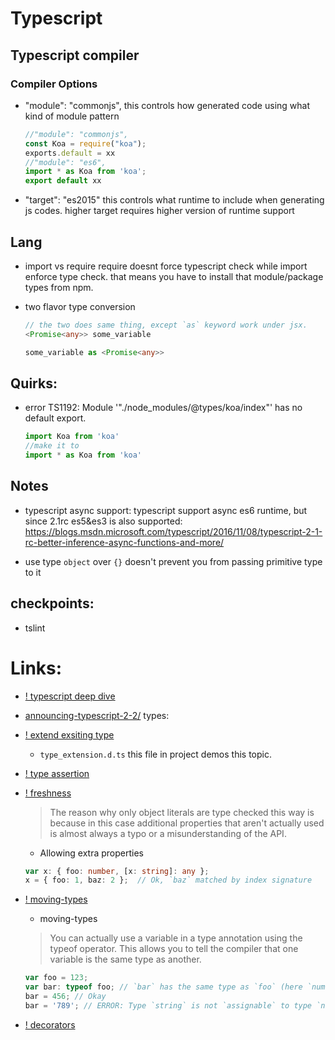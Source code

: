 # Typescript


## Typescript compiler
### Compiler Options
* "module": "commonjs",
    this controls how generated code using what kind of module pattern 
    ```js
    //"module": "commonjs",
    const Koa = require("koa");
    exports.default = xx 
    //"module": "es6",
    import * as Koa from 'koa';
    export default xx
    ```

* "target": "es2015"
    this controls what runtime to include when generating js codes.
    higher target requires higher version of runtime support

## Lang

* import vs require
  require doesnt force typescript check while import enforce type check.
  that means you have to install that module/package types from npm.

* two flavor type conversion

    ```typescript
    // the two does same thing, except `as` keyword work under jsx.
    <Promise<any>> some_variable 

    some_variable as <Promise<any>>
    ```


## Quirks:
*  error TS1192: Module '"./node_modules/@types/koa/index"' has no default export.

    ```js
    import Koa from 'koa'
    //make it to
    import * as Koa from 'koa'
    ```


## Notes

* typescript async support:
    typescript support async es6 runtime, but since 2.1rc es5&es3 is also supported:
    https://blogs.msdn.microsoft.com/typescript/2016/11/08/typescript-2-1-rc-better-inference-async-functions-and-more/

* use type `object` over `{}` 
    doesn't prevent you from passing primitive type to it

## checkpoints:
* tslint


# Links:
* [! typescript deep dive](https://basarat.gitbooks.io/typescript/content/docs/template-strings.html)
* [announcing-typescript-2-2/](https://blogs.msdn.microsoft.com/typescript/2017/02/22/announcing-typescript-2-2/)
types:
* [! extend exsiting type](https://basarat.gitbooks.io/typescript/content/docs/types/lib.d.ts.html)
    * `type_extension.d.ts` this file in project demos this topic.
* [! type assertion](https://basarat.gitbooks.io/typescript/content/docs/types/type-assertion.html)
* [! freshness](https://basarat.gitbooks.io/typescript/content/docs/types/freshness.html)
    > The reason why only object literals are type checked this way is because in this case additional properties that aren't actually used is almost always a typo or a misunderstanding of the API.

    * Allowing extra properties
    ```typescript
    var x: { foo: number, [x: string]: any };
    x = { foo: 1, baz: 2 };  // Ok, `baz` matched by index signature
    ```

* [! moving-types](https://basarat.gitbooks.io/typescript/content/docs/types/moving-types.html)

    * moving-types
    >You can actually use a variable in a type annotation using the typeof operator. This allows you to tell the compiler that one variable is the same type as another. 

    ```typescript
    var foo = 123;
    var bar: typeof foo; // `bar` has the same type as `foo` (here `number`)
    bar = 456; // Okay
    bar = '789'; // ERROR: Type `string` is not `assignable` to type `number`
    ```
        
* [! decorators](https://www.typescriptlang.org/docs/handbook/decorators.html)
